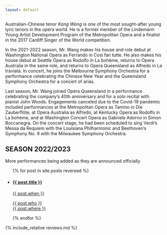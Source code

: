 ```yaml
---
layout: default
---
```


Australian-Chinese tenor _Kang Wang_ is one of the most sought-after young lyric tenors in the opera world. He is a former member of the Lindemann Young Artist Development Program of the Metropolitan Opera and a finalist in the 2017 Cardiff Singer of the World competition.

In the 2021-2022 season, Mr. Wang makes his house and role debut at Washington National Opera as Ferrando in Così fan tutte. He also makes his house debut at Seattle Opera as Rodolfo in La bohème, returns to Opera Australia in the same role, and returns to Opera Queensland as Alfredo in La traviata. In concert, he joins the Melbourne Symphony Orchestra for a performance celebrating the Chinese New Year and the Queensland Symphony Orchestra for a concert of arias.

Last season, Mr. Wang joined Opera Queensland in a performance celebrating the company’s 40th anniversary and for a solo recital with pianist John Woods. Engagements canceled due to the Covid-19 pandemic included performances at the Metropolitan Opera as Tamino in Die Zauberflöte, at Opera Australia as Alfredo, at Kentucky Opera as Rodolfo in La bohème, and at Washington Concert Opera as Gabriele Adorno in Simon Boccanegra. On the concert stage, he had been scheduled to sing Verdi’s Messa da Requiem with the Louisiana Philharmonic and Beethoven’s Symphony No. 9 with the Milwaukee Symphony Orchestra.


## SEASON 2022/2023
More performances being added as they are announced officially

<ul class="schedule">
  {% for post in site.posts reversed %}
    <a href="{{ post.link }}" target="_blank">
      <li>
        <h4>{{ post.title }}</h4>
        <p>{{ post.when }}</p>
        <p><em>{{ post.who }}</em><br/>
        {{ post.where }}</p>
      </li>
    </a>
  {% endfor %}
</ul>

{% include_relative reviews.md %}
